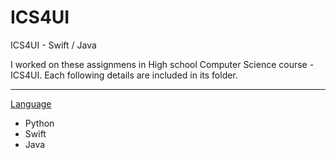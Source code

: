 # ICS4UI
ICS4UI - Swift / Java

I worked on these assignmens in High school Computer Science course - ICS4UI.
Each following details are included in its folder.

-------
<u>Language</u>
- Python
- Swift
- Java
